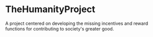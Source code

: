 # TheHumanityProject
A project centered on developing the missing incentives and reward functions for contributing to society's greater good.
